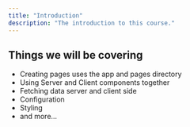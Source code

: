 ```yaml
---
title: "Introduction"
description: "The introduction to this course."
---
```


## Things we will be covering

- Creating pages uses the app and pages directory
- Using Server and Client components together
- Fetching data server and client side
- Configuration
- Styling
- and more...
